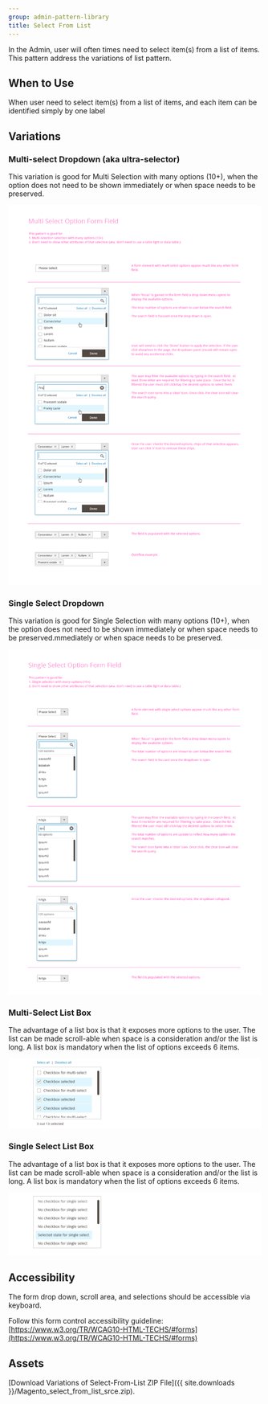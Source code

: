 ```yaml
---
group: admin-pattern-library
title: Select From List
---
```

In the Admin, user will often times need to select item(s) from a list of items. This pattern address the variations of list pattern.

## When to Use

When user need to select item(s) from a list of items, and each item can be identified simply by one label

## Variations

### Multi-select Dropdown (aka ultra-selector)

This variation is good for Multi Selection with many options (10+), when the option does not need to be shown immediately or when space needs to be preserved.

![](img/forms_multi-select_formElement2.png)

### Single Select Dropdown

This variation is good for Single Selection with many options (10+), when the option does not need to be shown immediately or when space needs to be preserved.mmediately or when space needs to be preserved.

![](img/forms_single-select_formElement.png)

### Multi-Select List Box

The advantage of a list box is that it exposes more options to the user. The list can be made scroll-able when space is a consideration and/or the list is long. A list box is mandatory when the list of options exceeds 6 items.

![](img/listbox-multi.png)

### Single Select List Box

The advantage of a list box is that it exposes more options to the user. The list can be made scroll-able when space is a consideration and/or the list is long. A list box is mandatory when the list of options exceeds 6 items.

![](img/Listbox-single.png)

## Accessibility

The form drop down, scroll area, and selections should be accessible via keyboard.

Follow this form control accessibility guideline: [https://www.w3.org/TR/WCAG10-HTML-TECHS/#forms](https://www.w3.org/TR/WCAG10-HTML-TECHS/#forms)

## Assets

[Download Variations of Select-From-List ZIP File]({{ site.downloads }}/Magento_select_from_list_srce.zip).
